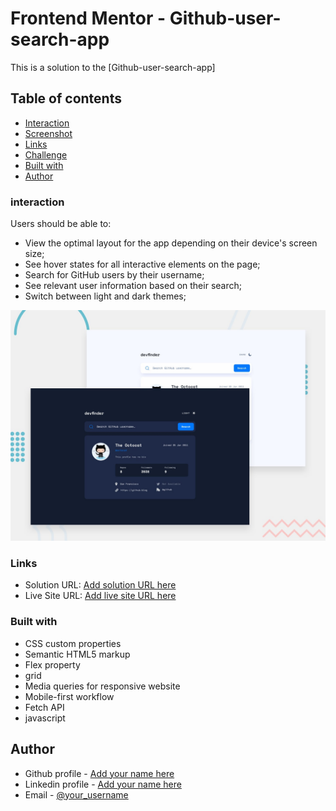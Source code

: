 # Frontend Mentor - Github-user-search-app

This is a solution to the [Github-user-search-app]

## Table of contents
  - [Interaction](#interaction)
  - [Screenshot](#screenshot)
  - [Links](#links)
  - [Challenge](#challenge)
  - [Built with](#built-with)
  - [Author](#author)


### interaction
Users should be able to:


- View the optimal layout for the app depending on their device's screen size;
- See hover states for all interactive elements on the page;
- Search for GitHub users by their username;
- See relevant user information based on their search;
- Switch between light and dark themes;


![](./preview.jpg)


### Links

- Solution URL: [Add solution URL here](https://github.com/DavitDvalashvili/Github-user-search-app)
- Live Site URL: [Add live site URL here](https://davitdvalashvili.github.io/Github-user-search-app/)


### Built with

- CSS custom properties
- Semantic HTML5 markup
- Flex property
- grid
- Media queries for responsive website
- Mobile-first workflow
- Fetch API
- javascript


## Author

- Github profile - [Add your name here](https://github.com/DavitDvalashvili)
- Linkedin profile - [Add your name here](https://www.linkedin.com/in/davit-dvalashvili-0421b6253)
- Email - [@your_username](davitdvalashvili1996@gmail.com)


